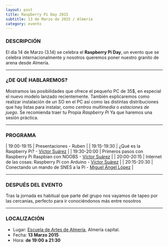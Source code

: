 ```yaml
---
layout: post
title: Raspberry Pi Day 2015
subtitle: 13 de Marzo de 2015 / Almería
category: evento
---
```


### DESCRIPCIÓN

El día 14 de Marzo (3.14) se celebra el **Raspberry Pi Day**, un evento que se celebra internacionalmente y
nosotros queremos poner nuestro granito de arena desde Almería.

---

### ¿DE QUÉ HABLAREMOS?

Mostramos las posibilidades que ofrece el pequeño PC de 35$, en especial el nuevo modelo lanzado recientemente.
También explicaremos como realizar instalación de un SO en el PC así como las distintas distribuciones que hay
listas para instalar, como _centros multimedia_ o _estaciones de juego_. Se recomienda traer tu Propia _Raspberry Pi_ Ya que haremos una sesión práctica.

---

### PROGRAMA

| 19:00-19:15   | Presentaciones - Ruben  |
| 19:15-19:30   | ¿Qué es la Raspberry Pi? - [Víctor Suárez][3] |
| 19:30-20:00   | Primeros pasos con Raspberry Pi Raspbian con NOOBS - [Víctor Suárez][3] |
| 20:00-20:15   | Internet de las cosas: Raspberry Pi con Arduino -  [Víctor Suárez][3] |
| 20:15-20:30 	| Conectando un mando de SNES a la Pi - [Miguel Ángel López][1] |

---

### DESPUÉS DEL EVENTO

Tras la jornada es habitual que parte del grupo nos vayamos de tapeo por las cercanías, perfecto para ir conociéndonos más entre nosotros

---

### LOCALIZACIÓN

* Lugar: [Escuela de Artes de Almería][2], Almería capital.
* Fecha: **13 Marzo 2015**
* Hora: **de 19:00 a 21:30**

[1]: http://twitter.com/MiguelAngel_LV
[2]: http://bit.ly/escuelaartesalmeria
[3]: http://twitter.com/zerasul
